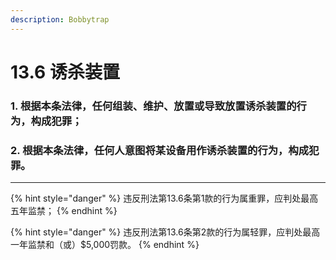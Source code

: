 ```yaml
---
description: Bobbytrap
---
```


# 13.6 诱杀装置

### 1. 根据本条法律，任何组装、维护、放置或导致放置诱杀装置的行为，构成犯罪；


### 2. 根据本条法律，任何人意图将某设备用作诱杀装置的行为，构成犯罪。

***

{% hint style="danger" %}
违反刑法第13.6条第1款的行为属重罪，应判处最高五年监禁；
{% endhint %}

{% hint style="danger" %}
违反刑法第13.6条第2款的行为属轻罪，应判处最高一年监禁和（或）$5,000罚款。
{% endhint %}